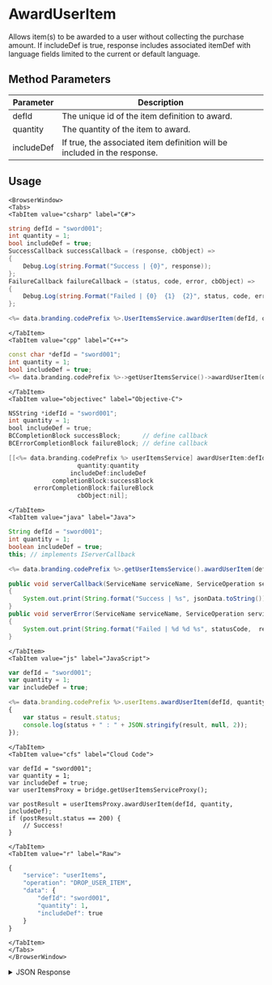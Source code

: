 # AwardUserItem

Allows item(s) to be awarded to a user without collecting the purchase amount. If includeDef is true, response includes associated itemDef with language fields limited to the current or default language.

<PartialServop service_name="userItems" operation_name="AWARD_USER_ITEM" />

## Method Parameters
Parameter | Description
--------- | -----------
defId | The unique id of the item definition to award. 
quantity | The quantity of the item to award. 
includeDef | If true, the associated item definition will be included in the response. 

## Usage

```mdx-code-block
<BrowserWindow>
<Tabs>
<TabItem value="csharp" label="C#">
```

```csharp
string defId = "sword001";
int quantity = 1;
bool includeDef = true;
SuccessCallback successCallback = (response, cbObject) =>
{
    Debug.Log(string.Format("Success | {0}", response));
};
FailureCallback failureCallback = (status, code, error, cbObject) =>
{
    Debug.Log(string.Format("Failed | {0}  {1}  {2}", status, code, error));
};

<%= data.branding.codePrefix %>.UserItemsService.awardUserItem(defId, quantity, includeDef, successCallback, failureCallback);
```

```mdx-code-block
</TabItem>
<TabItem value="cpp" label="C++">
```

```cpp
const char *defId = "sword001";
int quantity = 1;
bool includeDef = true;
<%= data.branding.codePrefix %>->getUserItemsService()->awardUserItem(defId, quantity, includeDef, this);
```

```mdx-code-block
</TabItem>
<TabItem value="objectivec" label="Objective-C">
```

```objectivec
NSString *idefId = "sword001";
int quantity = 1;
bool includeDef = true;
BCCompletionBlock successBlock;      // define callback
BCErrorCompletionBlock failureBlock; // define callback

[[<%= data.branding.codePrefix %> userItemsService] awardUserItem:defId
                   quantity:quantity
                 includeDef:includeDef
            completionBlock:successBlock
       errorCompletionBlock:failureBlock
                   cbObject:nil];
```

```mdx-code-block
</TabItem>
<TabItem value="java" label="Java">
```

```java
String defId = "sword001";
int quantity = 1;
boolean includeDef = true;
this; // implements IServerCallback

<%= data.branding.codePrefix %>.getUserItemsService().awardUserItem(defId, quantity, includeDef, this);

public void serverCallback(ServiceName serviceName, ServiceOperation serviceOperation, JSONObject jsonData)
{
    System.out.print(String.format("Success | %s", jsonData.toString()));
}
public void serverError(ServiceName serviceName, ServiceOperation serviceOperation, int statusCode, int reasonCode, String jsonError)
{
    System.out.print(String.format("Failed | %d %d %s", statusCode,  reasonCode, jsonError.toString()));
}
```

```mdx-code-block
</TabItem>
<TabItem value="js" label="JavaScript">
```

```javascript
var defId = "sword001";
var quantity = 1;
var includeDef = true;

<%= data.branding.codePrefix %>.userItems.awardUserItem(defId, quantity, includeDef, result =>
{
    var status = result.status;
    console.log(status + " : " + JSON.stringify(result, null, 2));
});
```

```mdx-code-block
</TabItem>
<TabItem value="cfs" label="Cloud Code">
```

```cfscript
var defId = "sword001";
var quantity = 1;
var includeDef = true;
var userItemsProxy = bridge.getUserItemsServiceProxy();

var postResult = userItemsProxy.awardUserItem(defId, quantity, includeDef);
if (postResult.status == 200) {
    // Success!
}
```

```mdx-code-block
</TabItem>
<TabItem value="r" label="Raw">
```

```r
{
	"service": "userItems",
	"operation": "DROP_USER_ITEM",
	"data": {
		"defId": "sword001",
		"quantity": 1,
		"includeDef": true
	}
}
```

```mdx-code-block
</TabItem>
</Tabs>
</BrowserWindow>
```

<details>
<summary>JSON Response</summary>

```json
{
  "data": {
    "items": {
      "d01c70b8-b1a1-457e-ba14-dd52909ffc4a": {
        "itemId": "d01c70b8-b1a1-457e-ba14-dd52909ffc4a",
        "defId": "medal_bronze_1",
        "quantity": 1,
        "usesLeft": null,
        "coolDownStart": -1,
        "recoveryStart": -1,
        "itemData": {
          "exp": 0
        },
        "giftedTo": null,
        "giftedFrom": null,
        "blockId": null,
        "createdAt": 1566847876350,
        "updatedAt": 1566847876350,
        "version": 1,
        "maxUses": null,
        "coolDownUntil": -1,
        "recoveryUntil": -1,
        "itemDef": {
          "defId": "medal_bronze_1",
          "name": "Small Bronze Medal",
          "desc": "",
          "type": "ITEM",
          "category": "collectable",
          "tags": [
            "medal"
          ],
          "buyPrice": {
            "coins": 2000
          },
          "sellPrice": {
            "coins": 200
          },
          "image": "https://api.braincloudservers.com/files/portal/g/00000/metadata/itemDefinitions/medal_bronze_1.png",
          "resourceGroup": null,
          "resourceTag": null,
          "meta": {
            "level": "bronze"
          },
          "pState": "PUBLISHED",
          "publishedAt": 1566584361752,
          "stackable": true,
          "consumable": false,
          "uses": null,
          "coolDownSecs": 0,
          "recoverySecs": 0,
          "activatable": false,
          "statusName": null,
          "activeSecs": null,
          "tradable": false,
          "blockchain": false,
          "blockchainDefId": null
        }
      }
    }
  },
  "status": 200
}
```
</details>

